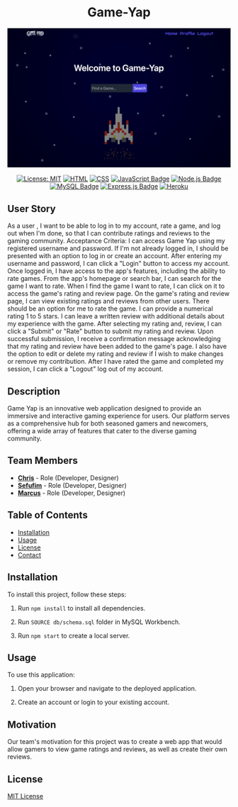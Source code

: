 <div align="center">

# Game-Yap
[![Game-Yap](/public/images/Screenshot%202023-11-07%20at%204.43.18%20PM.png)](https://desolate-sea-54298-2d2f1e6b62d8.herokuapp.com/)

  [![License: MIT](https://img.shields.io/badge/License-MIT-yellow.svg)](https://opensource.org/licenses/MIT)
   [![HTML](https://img.shields.io/badge/HTML5-%23E34F26.svg?style=flat&logo=html5&logoColor=white)](https://developer.mozilla.org/en-US/docs/Web/HTML)
  [![CSS](https://img.shields.io/badge/CSS3-%231572B6.svg?style=flat&logo=css3&logoColor=white)](https://developer.mozilla.org/en-US/docs/Web/CSS)
  [![JavaScript Badge](https://img.shields.io/badge/JavaScript-F7DF1E?logo=javascript&logoColor=000&style=flat)](https://developer.mozilla.org/en-US/docs/Web/JavaScript)
  [![Node.js Badge](https://img.shields.io/badge/Node.js-393?logo=nodedotjs&logoColor=fff&style=flat)](https://nodejs.org/en) 
  [![MySQL Badge](https://img.shields.io/badge/MySQL-4479A1?logo=mysql&logoColor=fff&style=flat)](https://www.mysql.com/)
  [![Express.js Badge](https://img.shields.io/badge/Express.js-000?logo=express&logoColor=fff&style=flat)](https://expressjs.com/)
  [![Heroku](https://img.shields.io/badge/Heroku-%23430098.svg?style=flat&logo=heroku&logoColor=white)](https://www.heroku.com/)
</div>

## User Story

As a user , I want to be able to log in to my account, rate a game, and log out when I'm done, so that I can contribute ratings and reviews to the gaming community.
Acceptance Criteria:
I can access Game Yap using my registered username and password.
If I'm not already logged in, I should be presented with an option to log in or create an account.
After entering my username and password, I can click a "Login" button to access my account.
Once logged in, I have access to the app's features, including the ability to rate games.
From the app's homepage or search bar, I can search for the game I want to rate.
When I find the game I want to rate, I can click on it to access the game's rating and review page.
On the game's rating and review page, I can view existing ratings and reviews from other users.
There should be an option for me to rate the game. I can provide a numerical rating 1 to 5 stars.
I can leave a written review with additional details about my experience with the game.
After selecting my rating and, review, I can click a "Submit" or "Rate" button to submit my rating and review.
Upon successful submission, I receive a confirmation message acknowledging that my rating and review have been added to the game's page.
I also have the option to edit or delete my rating and review if I wish to make changes or remove my contribution.
After I have rated the game and completed my session, I can click a "Logout" log out of my account.

## Description

Game Yap is an innovative web application designed to provide an immersive and interactive gaming experience for users. Our platform serves as a comprehensive hub for both seasoned gamers and newcomers, offering a wide array of features that cater to the diverse gaming community.
## Team Members

* **[Chris](https://github.com/CrisCo116)** - Role (Developer, Designer)
* **[Sefufim](https://github.com/sefu-alv)** - Role (Developer, Designer)
* **[Marcus](https://github.com/marcusperdue)** - Role (Developer, Designer)

## Table of Contents

* [Installation](#installation)
* [Usage](#usage)
* [License](#license)
* [Contact](#contact)

## Installation
 
To install this project, follow these steps:

1. Run `npm install` to install all dependencies.

2. Run `SOURCE db/schema.sql` folder in MySQL Workbench.

3. Run `npm start` to create a local server.


## Usage
To use this application:

1. Open your browser and navigate to the deployed application.

2. Create an account or login to your existing account.

## Motivation
Our team's motivation for this project was to create a web app that would allow gamers to view game ratings and reviews, as well as create their own reviews.
 
## License

[MIT License](https://opensource.org/licenses/MIT)
